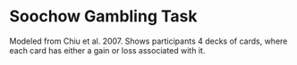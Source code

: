 # Soochow Gambling Task
Modeled from Chiu et al. 2007. Shows participants 4 decks of cards, where each card has either a gain or loss associated with it. 
